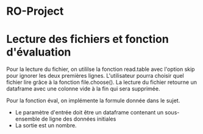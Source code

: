 # RO-Project
# Lecture des fichiers et fonction d'évaluation

Pour la lecture du fichier, on utililse la fonction read.table avec l'option skip pour ignorer les deux premières lignes.
L'utilisateur pourra choisir quel fichier lire grâce à la fonction file.choose().
La lecture du fichier retourne un dataframe avec une colonne vide à la fin qui sera supprimée.

Pour la fonction éval, on implémente la formule donnée dans le sujet.
- Le paramètre d'entrée doit être un dataframe contenant un sous-ensemble de ligne des données initiales
- La sortie est un nombre.
